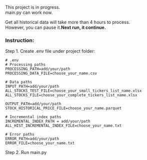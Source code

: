 This project is in progress.<br>
main.py can work now.<br>

Get all historical data will take more than 4 hours to process.<br>
However, you can pause it.<b>Next run, it continue.</b><br>

### Instruction:
Step 1. Create .env file under project folder:
```
# .env
# Processing paths
PROCESSING_PATH=add/your/path
PROCESSING_DATA_FILE=choose_your_name.csv

# Data paths
INPUT_PATH=add/your/path
ALL_STOCKS_TEST_FILE=choose_your_small_tickers_list_name.xlsx
ALL_STOCKS_FILE=choose_your_complete_tickers_list_name.xlsx

OUTPUT_PATH=add/your/path
STOCK_HISTORICAL_PRICE_FILE=choose_your_name.parquet

# Incremental index paths
INCREMENTAL_INDEX_PATH = add/your/path
ALL_HIST_INCREMENTAL_INDEX_FILE=choose_your_name.txt

# Error paths
ERROR_PATH=add/your/path
ERROR_FILE=choose_your_name.txt
```

Step 2. Run main.py
